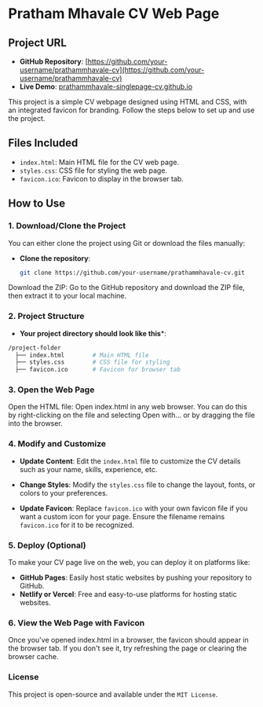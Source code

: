 # Pratham Mhavale CV Web Page 

## Project URL

- **GitHub Repository**: [https://github.com/your-username/prathammhavale-cv](https://github.com/your-username/prathammhavale-cv)
- **Live Demo**: [prathammhavale-singlepage-cv.github.io](https://victorblade38.github.io/single-page-cv/)

This project is a simple CV webpage designed using HTML and CSS, with an integrated favicon for branding. Follow the steps below to set up and use the project.

## Files Included

- `index.html`: Main HTML file for the CV web page.
- `styles.css`: CSS file for styling the web page.
- `favicon.ico`: Favicon to display in the browser tab.

## How to Use

### 1. Download/Clone the Project

You can either clone the project using Git or download the files manually:

- **Clone the repository**:
  ```bash
  git clone https://github.com/your-username/prathammhavale-cv.git
Download the ZIP: Go to the GitHub repository and download the ZIP file, then extract it to your local machine.

### 2. Project Structure
- **Your project directory should look like this***:
```bash
/project-folder
  ├── index.html        # Main HTML file
  ├── styles.css        # CSS file for styling
  ├── favicon.ico       # Favicon for browser tab
```
### 3. Open the Web Page
Open the HTML file: Open index.html in any web browser. You can do this by right-clicking on the file and selecting Open with... or by dragging the file into the browser.

### 4. Modify and Customize
- **Update Content**: Edit the `index.html` file to customize the CV details such as your name, skills, experience, etc.

- **Change Styles**: Modify the `styles.css` file to change the layout, fonts, or colors to your preferences.

- **Update Favicon**: Replace `favicon.ico` with your own favicon file if you want a custom icon for your page. Ensure the filename remains `favicon.ico` for it to be recognized.

### 5. Deploy (Optional)
To make your CV page live on the web, you can deploy it on platforms like:

- **GitHub Pages**: Easily host static websites by pushing your repository to GitHub.
- **Netlify or Vercel**: Free and easy-to-use platforms for hosting static websites.

### 6. View the Web Page with Favicon
Once you've opened index.html in a browser, the favicon should appear in the browser tab. If you don't see it, try refreshing the page or clearing the browser cache.

### License
This project is open-source and available under the `MIT License`.
